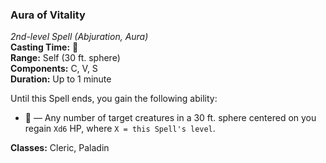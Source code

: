 ### Aura of Vitality
*2nd-level Spell (Abjuration, Aura)*  
**Casting Time:** 🔷  
**Range:** Self (30 ft. sphere)  
**Components:** C, V, S  
**Duration:** Up to 1 minute  

Until this Spell ends, you gain the following ability:
* 🔷 — Any number of target creatures in a 30 ft. sphere centered on you regain `Xd6` HP, where `X = this Spell's level`.

**Classes:** Cleric, Paladin
